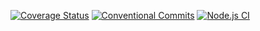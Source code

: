 [![Coverage Status](https://coveralls.io/repos/github/Stacking-Up/auth-service/badge.svg?branch=main)](https://coveralls.io/github/Stacking-Up/auth-service?branch=main)
[![Conventional Commits](https://img.shields.io/badge/Conventional%20Commits-1.0.0-green.svg)](https://conventionalcommits.org)
[![Node.js CI](https://github.com/Stacking-Up/auth-service/actions/workflows/nodejs.yaml/badge.svg)](https://github.com/Stacking-Up/auth-service/actions/workflows/nodejs.yaml)